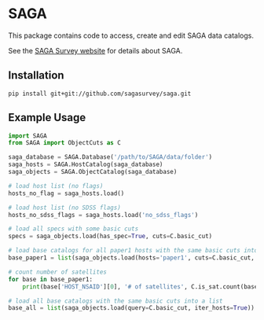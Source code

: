 SAGA
====

This package contains code to access, create and edit SAGA data catalogs.

See the [SAGA Survey website](http://sagasurvey.org/) for details about SAGA.

## Installation

    pip install git+git://github.com/sagasurvey/saga.git


## Example Usage

```python
import SAGA
from SAGA import ObjectCuts as C

saga_database = SAGA.Database('/path/to/SAGA/data/folder')
saga_hosts = SAGA.HostCatalog(saga_database)
saga_objects = SAGA.ObjectCatalog(saga_database)

# load host list (no flags)
hosts_no_flag = saga_hosts.load()

# load host list (no SDSS flags)
hosts_no_sdss_flags = saga_hosts.load('no_sdss_flags')

# load all specs with some basic cuts
specs = saga_objects.load(has_spec=True, cuts=C.basic_cut)

# load base catalogs for all paper1 hosts with the same basic cuts into a list:
base_paper1 = list(saga_objects.load(hosts='paper1', cuts=C.basic_cut, iter_hosts=True))

# count number of satellites
for base in base_paper1:
    print(base['HOST_NSAID'][0], '# of satellites', C.is_sat.count(base))

# load all base catalogs with the same basic cuts into a list
base_all = list(saga_objects.load(query=C.basic_cut, iter_hosts=True))
```

